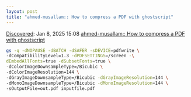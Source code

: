 ```yaml
---
layout: post
title: "ahmed-musallam:: How to compress a PDF with ghostscript"
---
```

[Discovered](http://rolandtanglao.com/2020/07/29/p1-blogthis-checkvist-list-links-to-blog/): Jan 8, 2025 15:08 [ahmed-musallam:: How to compress a PDF with ghostscript](https://gist.github.com/ahmed-musallam/27de7d7c5ac68ecbd1ed65b6b48416f9)
```bash
gs -q -dNOPAUSE -dBATCH -dSAFER -sDEVICE=pdfwrite \
-dCompatibilityLevel=1.3 -dPDFSETTINGS=/screen -\
dEmbedAllFonts=true -dSubsetFonts=true \
-dColorImageDownsampleType=/Bicubic \
-dColorImageResolution=144 \
-dGrayImageDownsampleType=/Bicubic -dGrayImageResolution=144 \
-dMonoImageDownsampleType=/Bicubic -dMonoImageResolution=144 \
-sOutputFile=out.pdf inputfile.pdf
```

